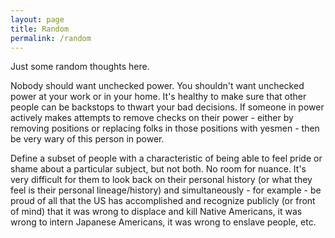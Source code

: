 ```yaml
---
layout: page
title: Random
permalink: /random
---
```


Just some random thoughts here.

Nobody should want unchecked power. You shouldn't want unchecked power at your work or in your home. It's healthy to make sure that other people can be backstops to thwart your bad decisions. If someone in power actively makes attempts to remove checks on their power - either by removing positions or replacing folks in those positions with yesmen - then be very wary of this person in power.

Define a subset of people with a characteristic of being able to feel pride or shame about a particular subject, but not both. No room for nuance. It's very difficult for them to look back on their personal history (or what they feel is their personal lineage/history) and simultaneously - for example - be proud of all that the US has accomplished and recognize publicly (or front of mind) that it was wrong to displace and kill Native Americans, it was wrong to intern Japanese Americans, it was wrong to enslave people, etc.